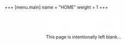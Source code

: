 +++
[menu.main]
	name = "HOME"
	weight = 1
+++

<div id="main">
  <div style="text-align: center;">
    <img id='secretshark' src='/site/secretshark_1.png' title='secret_shark_shh' width='242px' height='61px'></img><br>
    <p style="margin-top: 0px; display: inline-block;">This page is intentionally left blank...</p>
  </div>
</div>
